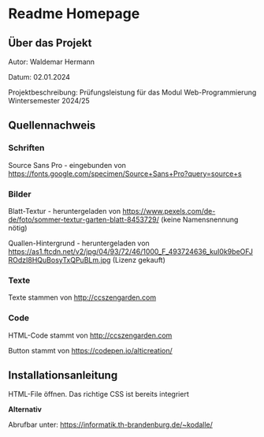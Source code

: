 # Readme Homepage

## Über das Projekt

Autor: Waldemar Hermann

Datum: 02.01.2024

Projektbeschreibung: Prüfungsleistung für das Modul Web-Programmierung Wintersemester 2024/25


## Quellennachweis

### Schriften

Source Sans Pro - eingebunden von https://fonts.google.com/specimen/Source+Sans+Pro?query=source+s

### Bilder

Blatt-Textur - heruntergeladen von https://www.pexels.com/de-de/foto/sommer-textur-garten-blatt-8453729/ (keine Namensnennung nötig)

Quallen-Hintergrund - heruntergeladen von https://as1.ftcdn.net/v2/jpg/04/93/72/46/1000_F_493724636_kuI0k9beOFJROdzI8HQuBosyTxQPuBLm.jpg (Lizenz gekauft)

### Texte

Texte stammen von http://ccszengarden.com

### Code

HTML-Code stammt von http://ccszengarden.com

Button stammt von https://codepen.io/alticreation/

## Installationsanleitung

HTML-File öffnen. Das richtige CSS ist bereits integriert

**Alternativ**

Abrufbar unter: https://informatik.th-brandenburg.de/~kodalle/
